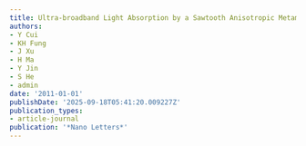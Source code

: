 ```yaml
---
title: Ultra-broadband Light Absorption by a Sawtooth Anisotropic Metamaterial Slab
authors:
- Y Cui
- KH Fung
- J Xu
- H Ma
- Y Jin
- S He
- admin
date: '2011-01-01'
publishDate: '2025-09-18T05:41:20.009227Z'
publication_types:
- article-journal
publication: '*Nano Letters*'
---
```

